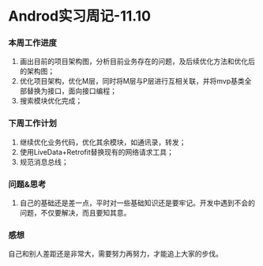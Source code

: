 # Androd实习周记-11.10

### 本周工作进度

1. 画出目前的项目架构图，分析目前业务存在的问题，及后续优化方法和优化后的架构图；
2. 优化项目架构，优化M层，同时将M层与P层进行互相关联，并将mvp基类全部替换为接口，面向接口编程；
3. 搜索模块优化完成；

### 下周工作计划

1. 继续优化业务代码，优化其余模块，如通讯录，转发；
2. 使用LiveData+Retrofit替换现有的网络请求工具；
3. 规范消息总线；

### 问题&思考

1. 自己的基础还是差一点，平时对一些基础知识还是要牢记。开发中遇到不会的问题，不仅要解决，而且要知其意。

### 感想

自己和别人差距还是非常大，需要努力再努力，才能追上大家的步伐。

